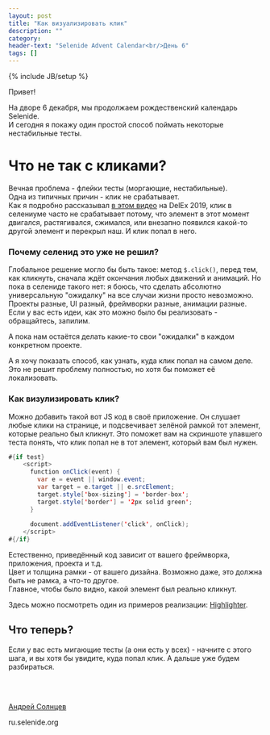 ```yaml
---
layout: post
title: "Как визуализировать клик"
description: ""
category:
header-text: "Selenide Advent Calendar<br/>День 6"
tags: []
---
```

{% include JB/setup %}

Привет!

На дворе 6 декабря, мы продолжаем рождественский календарь Selenide.  
И сегодня я покажу один простой способ поймать некоторые нестабильные тесты.   

# Что не так с кликами?

Вечная проблема - флейки тесты (моргающие, нестабильные).  
Одна из типичных причин - клик не срабатывает.  
Как я подробно рассказывал [в этом видео](https://www.youtube.com/watch?v=ibx8nVvt-Js) на DelEx 2019, клик в селениуме 
часто не срабатывает потому, что элемент в этот момент двигался, растягивался, сжимался, или внезапно появился какой-то
 другой элемент и перекрыл наш. И клик попал в него. 

### Почему селенид это уже не решил?

Глобальное решение могло бы быть такое: метод `$.click()`, перед тем, как кликнуть, сначала ждёт окончания любых движений и анимаций. 
Но пока в селениде такого нет: я боюсь, что сделать абсолютно универсальную "ожидалку" на все случаи жизни просто невозможно.
Проекты разные, UI разный, фреймворки разные, анимации разные. Если у вас есть идеи, как это можно было бы реализовать - 
обращайтесь, запилим.   

А пока нам остаётся делать какие-то свои "ожидалки" в каждом конкретном проекте.

А я хочу показать способ, как узнать, куда клик попал на самом деле. Это не решит проблему полностью, но хотя бы 
поможет её локализовать. 

### Как визулизировать клик?

Можно добавить такой вот JS код в своё приложение. Он слушает любые клики на странице, и подсвечивает зелёной рамкой тот 
элемент, которые реально был кликнут. Это поможет вам на скриншоте упавшего теста понять, что клик попал не в тот 
элемент, который вам был нужен. 

```java
#{if test}
    <script>
      function onClick(event) {
        var e = event || window.event;
        var target = e.target || e.srcElement;
        target.style['box-sizing'] = 'border-box';
        target.style['border'] = '2px solid green';
      }
    
      document.addEventListener('click', onClick);
    </script>
#{/if}
```

Естественно, приведённый код зависит от вашего фреймворка, приложения, проекта и т.д.   
Цвет и толщина рамки - от вашего дизайна. Возможно даже, это должна быть не рамка, а что-то другое.  
Главное, чтобы было видно, какой элемент был реально кликнут. 

Здесь можно посмотреть один из примеров реализации: [Highlighter](https://github.com/selenide-examples/gmail/blob/master/test/org/selenide/examples/gmail/Highlighter.java).

## Что теперь?

Если у вас есть мигающие тесты (а они есть у всех) - начните с этого шага, и вы хотя бы увидите, куда попал клик.
А дальше уже будем разбираться.

<br/>


<br>

[Андрей Солнцев](http://asolntsev.github.io/)

ru.selenide.org
